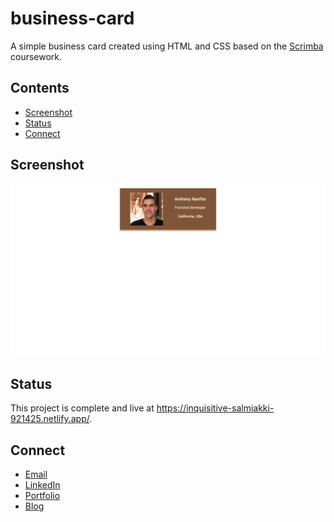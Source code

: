 # business-card
A simple business card created using HTML and CSS based on the [Scrimba](https://scrimba.com) coursework. 

## Contents

- [Screenshot](#screenshot)
- [Status](#status)
- [Connect](#connect)

## Screenshot

![a digital business card with an image of Anthony, his name, his career title, and location](screenshot.png)

## Status

This project is complete and live at https://inquisitive-salmiakki-921425.netlify.app/. 

## Connect 

- [Email](https://anthonynanfito.com/contact/)
- [LinkedIn](https://linkedin.com/in/anthonynanfito)
- [Portfolio](https://ananfito.github.io)
- [Blog](https://ananfito.hashnode.dev)
